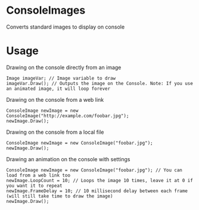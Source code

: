 # ConsoleImages
Converts standard images to display on console
# Usage
Drawing on the console directly from an image
```
Image imageVar; // Image variable to draw
imageVar.Draw(); // Outputs the image on the Console. Note: If you use an animated image, it will loop forever
```
Drawing on the console from a web link
```
ConsoleImage newImage = new ConsoleImage("http://example.com/foobar.jpg");
newImage.Draw();
```
Drawing on the console from a local file
```
ConsoleImage newImage = new ConsoleImage("foobar.jpg");
newImage.Draw();
```
Drawing an animation on the console with settings
```
ConsoleImage newImage = new ConsoleImage("foobar.jpg"); // You can load from a web link too
newImage.LoopCount = 10; // Loops the image 10 times, leave it at 0 if you want it to repeat
newImage.FrameDelay = 10; // 10 millisecond delay between each frame (will still take time to draw the image)
newImage.Draw();
```
